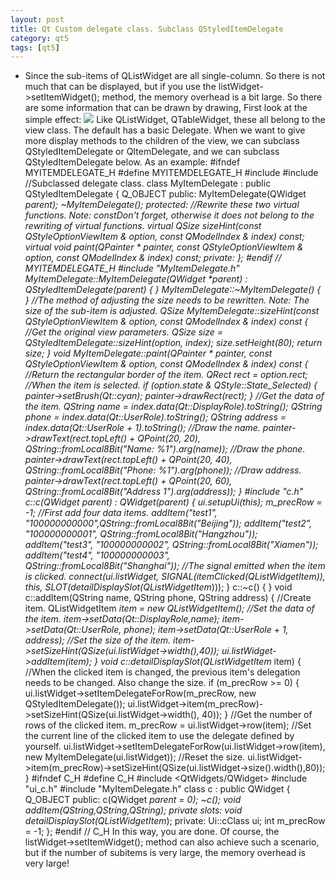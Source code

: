 ```yaml
---
layout: post
title: Qt Custom delegate class. Subclass QStyledItemDelegate
category: qt5
tags: [qt5]
---
```

* Since the sub-items of QListWidget are all single-column. So there is not much that can be displayed, but if you use the listWidget-\>setItemWidget(); method, the memory overhead is a bit large. So there are some information that can be drawn by drawing, First look at the simple effect:
![ ](/md_blog/public/assets/2021-07-25/5270fa91de1153c37286d6d7131246db.gif)
Like QListWidget, QTableWidget, these all belong to the view class. The default has a basic Delegate. When we want to give more display methods to the children of the view, we can subclass QStyledItemDelegate or QItemDelegate, and we can subclass QStyledItemDelegate below. As an example:
    #ifndef MYITEMDELEGATE_H #define MYITEMDELEGATE_H #include <QStyledItemDelegate> #include <QPainter> //Subclassed delegate class. class MyItemDelegate : public QStyledItemDelegate { Q_OBJECT public: MyItemDelegate(QWidget *parent); ~MyItemDelegate(); protected: //Rewrite these two virtual functions. Note: constDon't forget, otherwise it does not belong to the rewriting of virtual functions. virtual QSize sizeHint(const QStyleOptionViewItem & option, const QModelIndex & index) const; virtual void paint(QPainter * painter, const QStyleOptionViewItem & option, const QModelIndex & index) const; private: }; #endif // MYITEMDELEGATE_H 
    #include "MyItemDelegate.h" MyItemDelegate::MyItemDelegate(QWidget *parent) : QStyledItemDelegate(parent) { } MyItemDelegate::~MyItemDelegate() { } //The method of adjusting the size needs to be rewritten. Note: The size of the sub-item is adjusted. QSize MyItemDelegate::sizeHint(const QStyleOptionViewItem & option, const QModelIndex & index) const { //Get the original view parameters. QSize size = QStyledItemDelegate::sizeHint(option, index); size.setHeight(80); return size; } void MyItemDelegate::paint(QPainter * painter, const QStyleOptionViewItem & option, const QModelIndex & index) const { //Return the rectangular border of the item. QRect rect = option.rect; //When the item is selected. if (option.state & QStyle::State_Selected) { painter->setBrush(Qt::cyan); painter->drawRect(rect); } //Get the data of the item. QString name = index.data(Qt::DisplayRole).toString(); QString phone = index.data(Qt::UserRole).toString(); QString address = index.data(Qt::UserRole + 1).toString(); //Draw the name. painter->drawText(rect.topLeft() + QPoint(20, 20), QString::fromLocal8Bit("Name: %1").arg(name)); //Draw the phone. painter->drawText(rect.topLeft() + QPoint(20, 40), QString::fromLocal8Bit("Phone: %1").arg(phone)); //Draw address. painter->drawText(rect.topLeft() + QPoint(20, 60), QString::fromLocal8Bit("Address 1").arg(address)); }
    #include "c.h" c::c(QWidget *parent) : QWidget(parent) { ui.setupUi(this); m_precRow = -1; //First add four data items. addItem("test1", "100000000000",QString::fromLocal8Bit("Beijing")); addItem("test2", "100000000001", QString::fromLocal8Bit("Hangzhou")); addItem("test3", "100000000002", QString::fromLocal8Bit("Xiamen")); addItem("test4", "100000000003", QString::fromLocal8Bit("Shanghai")); //The signal emitted when the item is clicked. connect(ui.listWidget, SIGNAL(itemClicked(QListWidgetItem*)), this, SLOT(detailDisplaySlot(QListWidgetItem*))); } c::~c() { } void c::addItem(QString name, QString phone, QString address) { //Create item. QListWidgetItem *item = new QListWidgetItem(); //Set the data of the item. item->setData(Qt::DisplayRole,name); item->setData(Qt::UserRole, phone); item->setData(Qt::UserRole + 1, address); //Set the size of the item. item->setSizeHint(QSize(ui.listWidget->width(),40)); ui.listWidget->addItem(item); } void c::detailDisplaySlot(QListWidgetItem* item) { //When the clicked item is changed, the previous item's delegation needs to be changed. Also change the size. if (m_precRow >= 0) { ui.listWidget->setItemDelegateForRow(m_precRow, new QStyledItemDelegate()); ui.listWidget->item(m_precRow)->setSizeHint(QSize(ui.listWidget->width(), 40)); } //Get the number of rows of the clicked item. m_precRow = ui.listWidget->row(item); //Set the current line of the clicked item to use the delegate defined by yourself. ui.listWidget->setItemDelegateForRow(ui.listWidget->row(item), new MyItemDelegate(ui.listWidget)); //Reset the size. ui.listWidget->item(m_precRow)->setSizeHint(QSize(ui.listWidget->size().width(),80)); } 
    #ifndef C_H #define C_H #include <QtWidgets/QWidget> #include "ui_c.h" #include "MyItemDelegate.h" class c : public QWidget { Q_OBJECT public: c(QWidget *parent = 0); ~c(); void addItem(QString,QString,QString); private slots: void detailDisplaySlot(QListWidgetItem*); private: Ui::cClass ui; int m_precRow = -1; }; #endif // C_H 
In this way, you are done. Of course, the listWidget-\>setItemWidget(); method can also achieve such a scenario, but if the number of subitems is very large, the memory overhead is very large!
